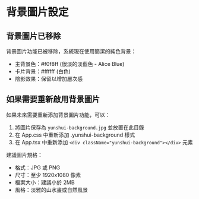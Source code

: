 # 背景圖片設定

## 背景圖片已移除

背景圖片功能已被移除，系統現在使用簡潔的純色背景：
- 主背景色：#f0f8ff (很淡的淡藍色 - Alice Blue)
- 卡片背景：#ffffff (白色)
- 陰影效果：保留以增加層次感

## 如果需要重新啟用背景圖片

如果未來需要重新添加背景圖片功能，可以：
1. 將圖片保存為 `yunshui-background.jpg` 並放置在此目錄
2. 在 App.css 中重新添加 .yunshui-background 樣式
3. 在 App.tsx 中重新添加 `<div className="yunshui-background"></div>` 元素

建議圖片規格：
   - 格式：JPG 或 PNG
   - 尺寸：至少 1920x1080 像素
   - 檔案大小：建議小於 2MB
   - 風格：淡雅的山水畫或自然風景